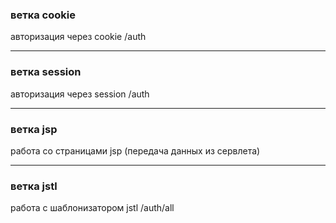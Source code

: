 ### ветка cookie
авторизация через cookie
/auth

-------

### ветка session
авторизация через session
/auth

-------

### ветка jsp
работа со страницами jsp
(передача данных из сервлета)

-------

### ветка jstl
работа с шаблонизатором jstl
/auth/all